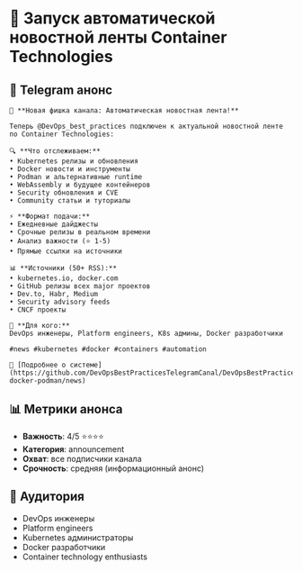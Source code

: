 # 📰 Запуск автоматической новостной ленты Container Technologies

## 📱 Telegram анонс

```
🚀 **Новая фишка канала: Автоматическая новостная лента!**

Теперь @DevOps_best_practices подключен к актуальной новостной ленте по Container Technologies:

🔍 **Что отслеживаем:**
• Kubernetes релизы и обновления
• Docker новости и инструменты  
• Podman и альтернативные runtime
• WebAssembly и будущее контейнеров
• Security обновления и CVE
• Community статьи и туториалы

⚡ **Формат подачи:**
• Ежедневные дайджесты
• Срочные релизы в реальном времени
• Анализ важности (⭐ 1-5)
• Прямые ссылки на источники

📊 **Источники (50+ RSS):**
• kubernetes.io, docker.com
• GitHub релизы всех major проектов
• Dev.to, Habr, Medium
• Security advisory feeds
• CNCF проекты

🎯 **Для кого:**
DevOps инженеры, Platform engineers, K8s админы, Docker разработчики

#news #kubernetes #docker #containers #automation

🔗 [Подробнее о системе](https://github.com/DevOpsBestPracticesTelegramCanal/DevOpsBestPractices/tree/main/container-docker-podman/news)
```

## 📊 Метрики анонса

- **Важность**: 4/5 ⭐⭐⭐⭐
- **Категория**: announcement  
- **Охват**: все подписчики канала
- **Срочность**: средняя (информационный анонс)

## 🎯 Аудитория

- DevOps инженеры
- Platform engineers
- Kubernetes администраторы  
- Docker разработчики
- Container technology enthusiasts